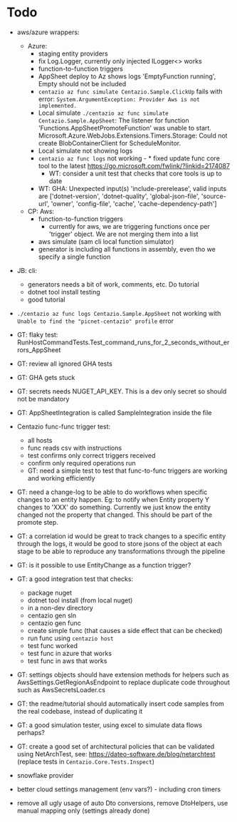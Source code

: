 # Todo
- aws/azure wrappers:
  - Azure:
    - staging entity providers 
    - fix Log.Logger, currently only injected ILogger<> works 
    - function-to-function triggers
    - AppSheet deploy to Az shows logs 'EmptyFunction running', Empty should not be included
    - `centazio az func simulate Centazio.Sample.ClickUp` fails with error: `System.ArgumentException: Provider Aws is not implemented.`
    - Local simulate `./centazio az func simulate Centazio.Sample.AppSheet`: 
        The listener for function 'Functions.AppSheetPromoteFunction' was unable to start. 
            Microsoft.Azure.WebJobs.Extensions.Timers.Storage: Could not create BlobContainerClient for ScheduleMonitor.
    - Local simulate not showing logs
    - `centazio az func logs` not working - * fixed update func core tool to the latest https://go.microsoft.com/fwlink/?linkid=2174087
      - WT: consider a unit test that checks that core tools is up to date
    - WT: GHA: Unexpected input(s) 'include-prerelease', valid inputs are ['dotnet-version', 'dotnet-quality', 'global-json-file', 'source-url', 'owner', 'config-file', 'cache', 'cache-dependency-path']
  - CP: Aws:
    - function-to-function triggers
      - currently for aws, we are triggering functions once per 'trigger' object.  We are not merging them into a list
    - aws simulate (sam cli local function simulator)
    - generator is including all functions in assembly, even tho we specify a single function    
- JB: cli:
  - generators needs a bit of work, comments, etc. Do tutorial
  - dotnet tool install testing
  - good tutorial

- `./centazio az func logs Centazio.Sample.AppSheet` not working with `Unable to find the "picnet-centazio" profile` error

- GT: flaky test: RunHostCommandTests.Test_command_runs_for_2_seconds_without_errors_AppSheet 
- GT: review all ignored GHA tests
- GT: GHA gets stuck
- GT: secrets needs NUGET_API_KEY.  This is a dev only secret so should not be mandatory
- GT: AppSheetIntegration is called SampleIntegration inside the file
- Centazio func-func trigger test: 
  - all hosts
  - func reads csv with instructions 
  - test confirms only correct triggers received 
  - confirm only required operations run
  - GT: need a simple test to test that func-to-func triggers are working and working efficiently
- GT: need a change-log to be able to do workflows when specific changes to an entity happen. Eg:
  to notify when Entity property Y changes to 'XXX' do something.  Currently we just know the entity changed
  not the property that changed.  This should be part of the promote step.
- GT: a correlation id would be great to track changes to a specific entity through the logs, it would be good to
    store jsons of the object at each stage to be able to reproduce any transformations through the pipeline
- GT: is it possible to use EntityChange as a function trigger? 
- GT: a good integration test that checks:
  - package nuget
  - dotnet tool install (from local nuget)
  - in a non-dev directory
  - centazio gen sln
  - centazio gen func
  - create simple func (that causes a side effect that can be checked)
  - run func using `centazio host`
  - test func worked
  - test func in azure that works
  - test func in aws that works
- GT: settings objects should have extension methods for helpers such as AwsSettings.GetRegionAsEndpoint to
    replace duplicate code throughout such as AwsSecretsLoader.cs
- GT: the readme/tutorial should automatically insert code samples from the real codebase, instead of duplicating it
- GT: a good simulation tester, using excel to simulate data flows perhaps?
- GT: create a good set of architectural policies that can be validated using NetArchTest, 
    see: https://dateo-software.de/blog/netarchtest (replace tests in `Centazio.Core.Tests.Inspect`)

- snowflake provider
- better cloud settings management (env vars?) - including cron timers
- remove all ugly usage of auto Dto conversions, remove DtoHelpers, use manual mapping only (settings already done)
 
